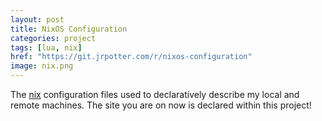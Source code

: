 ```yaml
---
layout: post
title: NixOS Configuration
categories: project
tags: [lua, nix]
href: "https://git.jrpotter.com/r/nixos-configuration"
image: nix.png
---
```


The [nix](https://nixos.org) configuration files used to declaratively describe
my local and remote machines. The site you are on now is declared within this
project!
